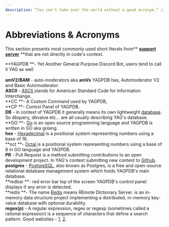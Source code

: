 ```yaml
---
description: “You can't take over the world without a good acronym.” // C.S. Woolley
---
```


# Abbreviations & Acronyms

This section presents most commonly used short literals from** **[**support server**](https://discord.gg/4udtcA5)** **that are not directly in code's context.

**YAGPDB **- Yet Another General Purpose Discord Bot, users tend to call it YAG as well\
\
**amV2/BAM** - auto-moderators aka **amVs** YAGPDB has, Automoderator V2 and Basic Automoderator.\
**ASCII** - [ASCII ](https://ascii.cl)stands for American Standard Code for Information Interchange.\
**CC **- A Custom Command used by YAGPDB,\
**CP **- Control Panel of YAGPDB.\
**DB** - in context of YAGPDB it generally means its own lightweight [database](https://docs.yagpdb.xyz/reference/templates#database). So dbquery, dbvalue etc... are all usually describing YAG's database.\
**GO **- [Go](https://golang.org) is an open source programming language and YAGPDB is written in GO aka golang.\
**hex** - [Hexadecimal](https://en.wikipedia.org/wiki/Hexadecimal) is a positional system representing numbers using a base of 16.\
**oct **- [Octal ](https://en.wikipedia.org/wiki/Octal#In\_computers)is a positional system representing numbers using a base of 8 in GO language and YAGPDB.\
**PR** - Pull Request is a method submitting contributions to an open development project. In YAG's context submitting new content to [Github](https://github.com/jonas747/yagpdb/).\
**postgres** - [PostgreSQL](https://www.postgresql.org), also known as Postgres, is a free and open-source relational database management system which holds YAGPDB's main database.\
**redbar **- red error bar top of the screen YAGPDB's control panel displays if any error is detected.\
**redis **- The name [Redis](https://github.com/antirez/redis) means REmote DIctionary Server.  is an in-memory data structure project implementing a distributed, in-memory key-value database with optional durability.\
**regex(p)** -  A regular expression, regex or regexp (sometimes called a rational expression) is a sequence of characters that define a search pattern. Good websites - [1](http://www.regular-expressions.info), [2](https://regex101.com/?flavor=golang).
